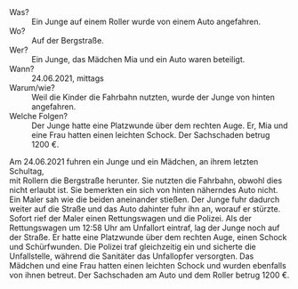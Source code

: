 <dl>
<dt> Was? <dd> Ein Junge auf einem Roller wurde von einem Auto angefahren.
<dt> Wo? <dd> Auf der Bergstraße.
<dt> Wer? <dd> Ein Junge, das Mädchen Mia und ein Auto waren beteiligt.
<dt> Wann? <dd> 24.06.2021, mittags
<dt> Warum/wie? <dd> Weil die Kinder die Fahrbahn nutzten, wurde der Junge von hinten angefahren.
<dt> Welche Folgen? <dd> Der Junge hatte eine Platzwunde über dem rechten Auge.  
Er, Mia und eine Frau hatten einen leichten Schock. Der Sachschaden betrug 1200 €. 
</dl>

Am 24.06.2021 fuhren ein Junge und ein Mädchen, an ihrem letzten Schultag,  
mit Rollern die Bergstraße herunter. Sie nutzten die Fahrbahn, obwohl dies  
nicht erlaubt ist. Sie bemerkten ein sich von hinten näherndes Auto nicht.  
Ein Maler sah wie die beiden aneinander stießen. Der Junge fuhr dadurch  
weiter auf die Straße und das Auto dahinter fuhr ihn an, worauf er stürzte.  
Sofort rief der Maler einen Rettungswagen und die Polizei. Als der  
Rettungswagen um 12:58 Uhr am Unfallort eintraf, lag der Junge noch auf  
der Straße. Er hatte eine Platzwunde über dem rechten Auge, einen Schock  
und Schürfwunden. Die Polizei traf gleichzeitig ein und sicherte die  
Unfallstelle, während die Sanitäter das Unfallopfer versorgten. Das  
Mädchen und eine Frau hatten einen leichten Schock und wurden ebenfalls  
von ihnen betreut. Der Sachschaden am Auto und dem Roller betrug 1200 €.
